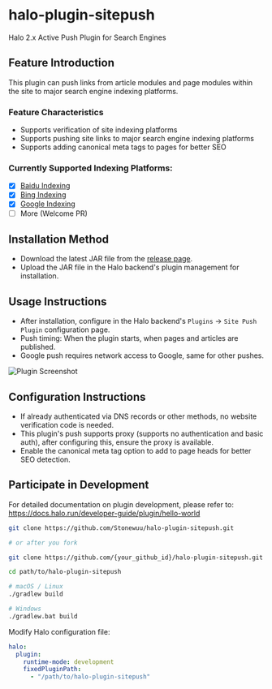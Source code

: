 # halo-plugin-sitepush

Halo 2.x Active Push Plugin for Search Engines

## Feature Introduction
This plugin can push links from article modules and page modules within the site to major search engine indexing platforms.

### Feature Characteristics
- Supports verification of site indexing platforms
- Supports pushing site links to major search engine indexing platforms
- Supports adding canonical meta tags to pages for better SEO

### Currently Supported Indexing Platforms:
- [x] [Baidu Indexing](https://ziyuan.baidu.com)
- [x] [Bing Indexing](https://www.bing.com/webmasters)
- [x] [Google Indexing](https://search.google.com/search-console/)
- [ ] More (Welcome PR)

## Installation Method
- Download the latest JAR file from the [release page](https://github.com/Stonewuu/halo-plugin-sitepush/releases).
- Upload the JAR file in the Halo backend's plugin management for installation.

## Usage Instructions
- After installation, configure in the Halo backend's `Plugins` -> `Site Push Plugin` configuration page.
- Push timing: When the plugin starts, when pages and articles are published.
- Google push requires network access to Google, same for other pushes.

![Plugin Screenshot](https://github.com/Erzbir/halo-plugin-sitepush/assets/100007608/0f258f18-1e2d-4d6d-b7ca-7c8aee8ffc9f)

## Configuration Instructions
- If already authenticated via DNS records or other methods, no website verification code is needed.
- This plugin's push supports proxy (supports no authentication and basic auth), after configuring this, ensure the proxy is available.
- Enable the canonical meta tag option to add <link rel="canonical" href="..."> to page heads for better SEO detection.

## Participate in Development

For detailed documentation on plugin development, please refer to: <https://docs.halo.run/developer-guide/plugin/hello-world>

```bash
git clone https://github.com/Stonewuu/halo-plugin-sitepush.git

# or after you fork

git clone https://github.com/{your_github_id}/halo-plugin-sitepush.git
```

```bash
cd path/to/halo-plugin-sitepush
```

```bash
# macOS / Linux
./gradlew build

# Windows
./gradlew.bat build
```

Modify Halo configuration file:

```yaml
halo:
  plugin:
    runtime-mode: development
    fixedPluginPath:
      - "/path/to/halo-plugin-sitepush"
